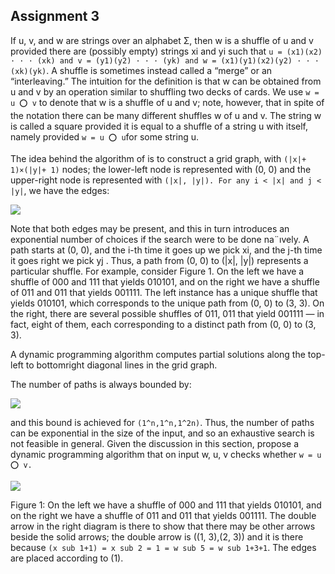 ## Assignment 3

If u, v, and w are strings over an alphabet Σ, then w is a shuffle of u and v provided there
are (possibly empty) strings xi and yi such that ```u = (x1)(x2) · · · (xk) and v = (y1)(y2) · · · (yk) and
w = (x1)(y1)(x2)(y2) · · · (xk)(yk)```. A shuffle is sometimes instead called a “merge” or an “interleaving.”
The intuition for the definition is that w can be obtained from u and v by an operation similar
to shuffling two decks of cards. We use ```w = u ⭕ v``` to denote that w is a shuffle of u and v;
note, however, that in spite of the notation there can be many different shuffles w of u and v.
The string w is called a square provided it is equal to a shuffle of a string u with itself, namely
provided ```w = u ⭕ u```for some string u.

The idea behind the algorithm of is to construct a grid graph, with ```(|x|+ 1)×(|y|+ 1)``` nodes;
the lower-left node is represented with (0, 0) and the upper-right node is represented with
```(|x|, |y|). For any i < |x| and j < |y|```, we have the edges:

<img src="https://github.com/DJones0101/COMP354/blob/master/a3/image/image1.png">

Note that both edges may be present, and this in turn introduces an exponential number of
choices if the search were to be done na¨ıvely. A path starts at (0, 0), and the i-th time it goes up we pick xi, and the j-th time it goes right we pick yj . Thus, a path from (0, 0) to (|x|, |y|) represents a particular shuffle.
For example, consider Figure 1. On the left we have a shuffle of 000 and 111 that yields
010101, and on the right we have a shuffle of 011 and 011 that yields 001111. The left
instance has a unique shuffle that yields 010101, which corresponds to the unique path from
(0, 0) to (3, 3). On the right, there are several possible shuffles of 011, 011 that yield 001111
— in fact, eight of them, each corresponding to a distinct path from (0, 0) to (3, 3).

A dynamic programming algorithm computes partial solutions along the top-left to bottomright
diagonal lines in the grid graph.

The number of paths is always bounded by:

<img src="https://github.com/DJones0101/COMP354/blob/master/a3/image/image2.png">

and this bound is achieved for ```(1^n,1^n,1^2n)```. Thus, the number of paths can be exponential in the size of the input, and so an exhaustive search is not feasible in general. Given the discussion in this section, propose a dynamic programming algorithm that on input w, u, v checks whether ```w = u ⭕ v.```

<img src="https://github.com/DJones0101/COMP354/blob/master/a3/image/image3.png">

Figure 1: On the left we have a shuffle of 000 and 111 that yields 010101, and on the right we have a shuffle of 011 and 011 that yields 001111. The double arrow in the right diagram is there to show that there may be other arrows beside the solid arrows; the double arrow is ((1, 3),(2, 3)) and it is there because ```(x sub 1+1) = x sub 2 = 1 = w sub 5 = w sub 1+3+1```. The edges are placed according to (1).